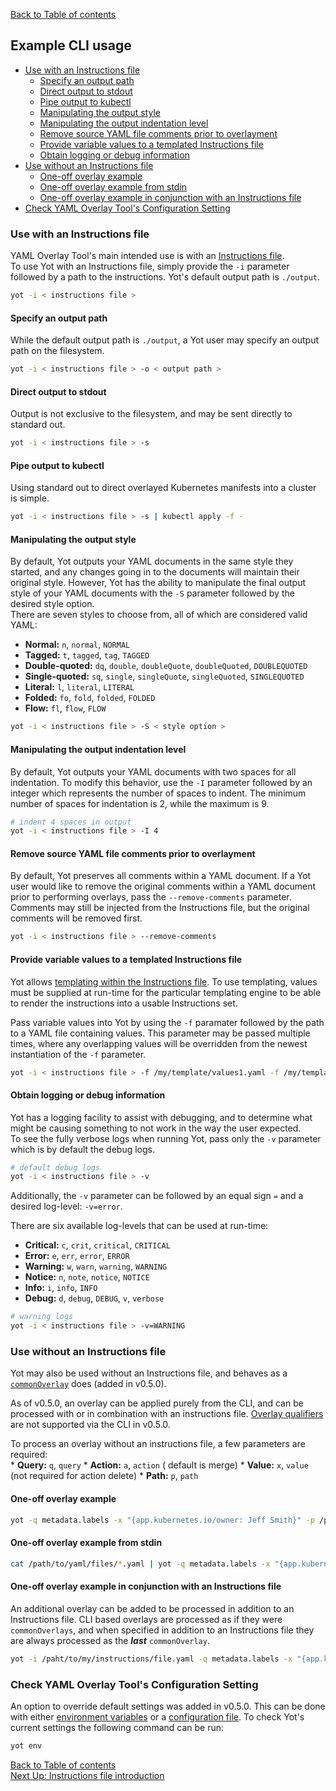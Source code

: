 [Back to Table of contents](../index.md)  


## Example CLI usage

<!-- @import "[TOC]" {cmd="toc" depthFrom=3 depthTo=6 orderedList=false} -->

<!-- code_chunk_output -->

- [Use with an Instructions file](#use-with-an-instructions-file)
  - [Specify an output path](#specify-an-output-path)
  - [Direct output to stdout](#direct-output-to-stdout)
  - [Pipe output to kubectl](#pipe-output-to-kubectl)
  - [Manipulating the output style](#manipulating-the-output-style)
  - [Manipulating the output indentation level](#manipulating-the-output-indentation-level)
  - [Remove source YAML file comments prior to overlayment](#remove-source-yaml-file-comments-prior-to-overlayment)
  - [Provide variable values to a templated Instructions file](#provide-variable-values-to-a-templated-instructions-file)
  - [Obtain logging or debug information](#obtain-logging-or-debug-information)
- [Use without an Instructions file](#use-without-an-instructions-file)
  - [One-off overlay example](#one-off-overlay-example)
  - [One-off overlay example from stdin](#one-off-overlay-example-from-stdin)
  - [One-off overlay example in conjunction with an Instructions file](#one-off-overlay-example-in-conjunction-with-an-instructions-file)
- [Check YAML Overlay Tool's Configuration Setting](#check-yaml-overlay-tools-configuration-setting)

<!-- /code_chunk_output -->


### Use with an Instructions file

YAML Overlay Tool's main intended use is with an [Instructions file](instructionsFileIntro.md).  
To use Yot with an Instructions file, simply provide the `-i` parameter followed by a path to the instructions.  Yot's default output path is `./output`.

```bash
yot -i < instructions file >
```


#### Specify an output path

While the default output path is `./output`, a Yot user may specify an output path on the filesystem.

```bash
yot -i < instructions file > -o < output path >
```


#### Direct output to stdout

Output is not exclusive to the filesystem, and may be sent directly to standard out.

```bash
yot -i < instructions file > -s
```


#### Pipe output to kubectl

Using standard out to direct overlayed Kubernetes manifests into a cluster is simple.

```bash
yot -i < instructions file > -s | kubectl apply -f -
```


#### Manipulating the output style

By default, Yot outputs your YAML documents in the same style they started, and any changes going in to the documents will maintain their original style.  However, Yot has the ability to manipulate the final output style of your YAML documents with the `-S` parameter followed by the desired style option.  
There are seven styles to choose from, all of which are considered valid YAML:
  * **Normal:** `n`, `normal`, `NORMAL`
  * **Tagged:** `t`, `tagged`, `tag`, `TAGGED`
  * **Double-quoted:** `dq`, `double`, `doubleQuote`, `doubleQuoted`, `DOUBLEQUOTED`
  * **Single-quoted:** `sq`, `single`, `singleQuote`, `singleQuoted`, `SINGLEQUOTED`
  * **Literal:** `l`, `literal`, `LITERAL`
  * **Folded:** `fo`, `fold`, `folded`, `FOLDED`
  * **Flow:** `fl`, `flow`, `FLOW`

```bash
yot -i < instructions file > -S < style option >
```


#### Manipulating the output indentation level

By default, Yot outputs your YAML documents with two spaces for all indentation.  To modify this behavior, use the `-I` parameter followed by an integer which represents the number of spaces to indent.  The minimum number of spaces for indentation is 2, while the maximum is 9.

```bash
# indent 4 spaces in output
yot -i < instructions file > -I 4
```

#### Remove source YAML file comments prior to overlayment

By default, Yot preserves all comments within a YAML document.  If a Yot user would like to remove the original comments within a YAML document prior to performing overlays, pass the `--remove-comments` parameter.  Comments may still be injected from the Instructions file, but the original comments will be removed first.

```bash
yot -i < instructions file > --remove-comments
```


#### Provide variable values to a templated Instructions file

Yot allows [templating within the Instructions file](instructionsFileTemplating.md).  To use templating, values must be supplied at run-time for the particular templating engine to be able to render the instructions into a usable Instructions set.

Pass variable values into Yot by using the `-f` paramater followed by the path to a YAML file containing values.  This parameter may be passed multiple times, where any overlapping values will be overridden from the newest instantiation of the `-f` parameter.

```bash
yot -i < instructions file > -f /my/template/values1.yaml -f /my/template/values2.yaml
```


#### Obtain logging or debug information

Yot has a logging facility to assist with debugging, and to determine what might be causing something to not work in the way the user expected.  
To see the fully verbose logs when running Yot, pass only the `-v` parameter which is by default the debug logs.  

```bash
# default debug logs
yot -i < instructions file > -v
```

Additionally, the `-v` parameter can be followed by an equal sign `=` and a desired log-level: `-v=error`.

There are six available log-levels that can be used at run-time:

  * **Critical:** `c`, `crit`, `critical`, `CRITICAL`
  * **Error:** `e`, `err`, `error`, `ERROR`
  * **Warning:** `w`, `warn`, `warning`, `WARNING`
  * **Notice:** `n`, `note`, `notice`, `NOTICE`
  * **Info:** `i`, `info`, `INFO`
  * **Debug:** `d`, `debug`, `DEBUG`, `v`, `verbose`

```bash
# warning logs
yot -i < instructions file > -v=WARNING
```


### Use without an Instructions file

Yot may also be used without an Instructions file, and behaves as a [`commonOverlay`](instructionsFileSpec.md#top-level-commonoverlays-keys) does (added in v0.5.0).  

As of v0.5.0, an overlay can be applied purely from the CLI, and can be processed with or in combination with an instructions file.  [Overlay qualifiers](overlayQualifiers.md) are not supported via the CLI in v0.5.0.

To process an overlay without an instructions file, a few parameters are required:  
    * **Query:** `q`, `query`
    * **Action:** `a`, `action` ( default is merge)
    * **Value:** `x`, `value` (not required for action delete)
    * **Path:** `p`, `path`

#### One-off overlay example

```bash
yot -q metadata.labels -x "{app.kubernetes.io/owner: Jeff Smith}" -p /path/to/source/yaml/file.yaml -o /tmp/new
```

#### One-off overlay example from stdin

```bash
cat /path/to/yaml/files/*.yaml | yot -q metadata.labels -x "{app.kubernetes.io/owner: Jeff Smith}" -p - -o /tmp/new
```

#### One-off overlay example in conjunction with an Instructions file

An additional overlay can be added to be processed in addition to an Instructions file.  CLI based overlays are processed as if they were `commonOverlays`, and when specified in addition to an Instructions file they are always processed as the ***last*** `commonOverlay`.  

```bash
yot -i /paht/to/my/instructions/file.yaml -q metadata.labels -x "{app.kubernetes.io/owner: Jeff Smith}" -a merge -p /path/to/source/yaml/file.yaml -o /tmp/new
```

### Check YAML Overlay Tool's Configuration Setting

An option to override default settings was added in v0.5.0.  This can be done with either [environment variables](envVars.md) or a [configuration file](configFile.md).  To check Yot's current settings the following command can be run:

```bash
yot env
```


[Back to Table of contents](../index.md)  
[Next Up: Instructions file introduction](instructionsFileIntro.md)
